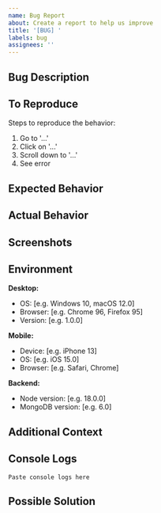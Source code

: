 ```yaml
---
name: Bug Report
about: Create a report to help us improve
title: '[BUG] '
labels: bug
assignees: ''
---
```


## Bug Description
<!-- A clear and concise description of what the bug is -->

## To Reproduce
Steps to reproduce the behavior:
1. Go to '...'
2. Click on '...'
3. Scroll down to '...'
4. See error

## Expected Behavior
<!-- A clear and concise description of what you expected to happen -->

## Actual Behavior
<!-- What actually happened -->

## Screenshots
<!-- If applicable, add screenshots to help explain your problem -->

## Environment
**Desktop:**
 - OS: [e.g. Windows 10, macOS 12.0]
 - Browser: [e.g. Chrome 96, Firefox 95]
 - Version: [e.g. 1.0.0]

**Mobile:**
 - Device: [e.g. iPhone 13]
 - OS: [e.g. iOS 15.0]
 - Browser: [e.g. Safari, Chrome]

**Backend:**
 - Node version: [e.g. 18.0.0]
 - MongoDB version: [e.g. 6.0]

## Additional Context
<!-- Add any other context about the problem here -->

## Console Logs
<!-- If applicable, paste any console errors here -->
```
Paste console logs here
```

## Possible Solution
<!-- Optional: suggest a fix or reason for the bug -->
